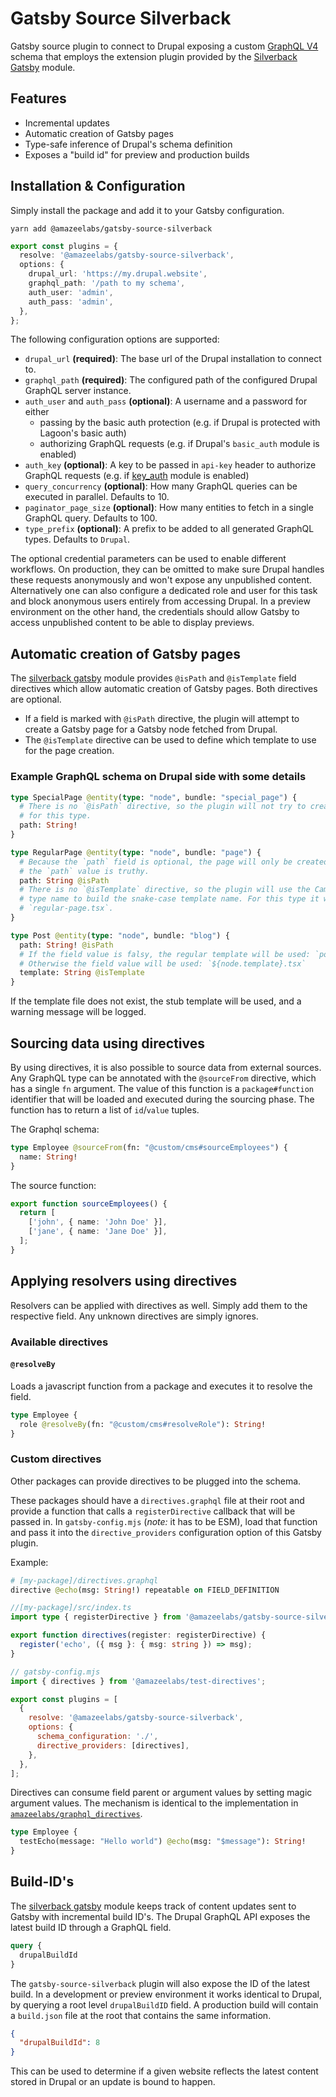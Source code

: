# Gatsby Source Silverback

Gatsby source plugin to connect to Drupal exposing a custom [GraphQL V4] schema
that employs the extension plugin provided by the [Silverback Gatsby] module.

[graphql v4]: https://drupal-graphql.gitbook.io/graphql/v/8.x-4.x/
[silverback gatsby]: https://packagist.org/packages/amazeelabs/silverback_gatsby

## Features

- Incremental updates
- Automatic creation of Gatsby pages
- Type-safe inference of Drupal's schema definition
- Exposes a "build id" for preview and production builds

## Installation & Configuration

Simply install the package and add it to your Gatsby configuration.

```shell
yarn add @amazeelabs/gatsby-source-silverback
```

```typescript
export const plugins = {
  resolve: '@amazeelabs/gatsby-source-silverback',
  options: {
    drupal_url: 'https://my.drupal.website',
    graphql_path: '/path to my schema',
    auth_user: 'admin',
    auth_pass: 'admin',
  },
};
```

The following configuration options are supported:

- `drupal_url` **(required)**: The base url of the Drupal installation to
  connect to.
- `graphql_path` **(required)**: The configured path of the configured Drupal
  GraphQL server instance.
- `auth_user` and `auth_pass` **(optional)**: A username and a password for
  either
  - passing by the basic auth protection (e.g. if Drupal is protected with
    Lagoon's basic auth)
  - authorizing GraphQL requests (e.g. if Drupal's `basic_auth` module is
    enabled)
- `auth_key` **(optional)**: A key to be passed in `api-key` header to authorize
  GraphQL requests (e.g. if [key_auth](https://www.drupal.org/project/key_auth)
  module is enabled)
- `query_concurrency` **(optional)**: How many GraphQL queries can be executed
  in parallel. Defaults to 10.
- `paginator_page_size` **(optional)**: How many entities to fetch in a single
  GraphQL query. Defaults to 100.
- `type_prefix` **(optional)**: A prefix to be added to all generated GraphQL
  types. Defaults to `Drupal`.

The optional credential parameters can be used to enable different workflows. On
production, they can be omitted to make sure Drupal handles these requests
anonymously and won't expose any unpublished content. Alternatively one can also
configure a dedicated role and user for this task and block anonymous users
entirely from accessing Drupal. In a preview environment on the other hand, the
credentials should allow Gatsby to access unpublished content to be able to
display previews.

## Automatic creation of Gatsby pages

The [silverback gatsby] module provides `@isPath` and `@isTemplate` field
directives which allow automatic creation of Gatsby pages. Both directives are
optional.

- If a field is marked with `@isPath` directive, the plugin will attempt to
  create a Gatsby page for a Gatsby node fetched from Drupal.
- The `@isTemplate` directive can be used to define which template to use for
  the page creation.

### Example GraphQL schema on Drupal side with some details

```graphql
type SpecialPage @entity(type: "node", bundle: "special_page") {
  # There is no `@isPath` directive, so the plugin will not try to create pages
  # for this type.
  path: String!
}

type RegularPage @entity(type: "node", bundle: "page") {
  # Because the `path` field is optional, the page will only be created if
  # the `path` value is truthy.
  path: String @isPath
  # There is no `@isTemplate` directive, so the plugin will use the CamelCase
  # type name to build the snake-case template name. For this type it will be
  # `regular-page.tsx`.
}

type Post @entity(type: "node", bundle: "blog") {
  path: String! @isPath
  # If the field value is falsy, the regular template will be used: `post.tsx`
  # Otherwise the field value will be used: `${node.template}.tsx`
  template: String @isTemplate
}
```

If the template file does not exist, the stub template will be used, and a
warning message will be logged.

## Sourcing data using directives

By using directives, it is also possible to source data from external sources.
Any GraphQL type can be annotated with the `@sourceFrom` directive, which has a
single `fn` argument. The value of this function is a `package#function`
identifier that will be loaded and executed during the sourcing phase. The
function has to return a list of `id`/`value` tuples.

The Graphql schema:

```graphql
type Employee @sourceFrom(fn: "@custom/cms#sourceEmployees") {
  name: String!
}
```

The source function:

```typescript
export function sourceEmployees() {
  return [
    ['john', { name: 'John Doe' }],
    ['jane', { name: 'Jane Doe' }],
  ];
}
```

## Applying resolvers using directives

Resolvers can be applied with directives as well. Simply add them to the
respective field. Any unknown directives are simply ignores.

### Available directives

#### `@resolveBy`

Loads a javascript function from a package and executes it to resolve the field.

```graphql
type Employee {
  role @resolveBy(fn: "@custom/cms#resolveRole"): String!
}
```

### Custom directives

Other packages can provide directives to be plugged into the schema.

These packages should have a `directives.graphql` file at their root and provide
a function that calls a `registerDirective` callback that will be passed in. In
`gatsby-config.mjs` (_note:_ it has to be ESM), load that function and pass it
into the `directive_providers` configuration option of this Gatsby plugin.

Example:

```graphql
# [my-package]/directives.graphql
directive @echo(msg: String!) repeatable on FIELD_DEFINITION
```

```typescript
//[my-package]/src/index.ts
import type { registerDirective } from '@amazeelabs/gatsby-source-silverback';

export function directives(register: registerDirective) {
  register('echo', ({ msg }: { msg: string }) => msg);
}
```

```javascript
// gatsby-config.mjs
import { directives } from '@amazeelabs/test-directives';

export const plugins = [
  {
    resolve: '@amazeelabs/gatsby-source-silverback',
    options: {
      schema_configuration: './',
      directive_providers: [directives],
    },
  },
];
```

Directives can consume field parent or argument values by setting magic argument
values. The mechanism is identical to the implementation in
[`amazeelabs/graphql_directives`](https://github.com/AmazeeLabs/silverback-mono/blob/development/packages/composer/amazeelabs/graphql_directives/README.md#argument-handling).

```graphql
type Employee {
  testEcho(message: "Hello world") @echo(msg: "$message"): String!
}
```

## Build-ID's

The [silverback gatsby] module keeps track of content updates sent to Gatsby
with incremental build ID's. The Drupal GraphQL API exposes the latest build ID
through a GraphQL field.

```graphql
query {
  drupalBuildId
}
```

The `gatsby-source-silverback` plugin will also expose the ID of the latest
build. In a development or preview environment it works identical to Drupal, by
querying a root level `drupalBuildID` field. A production build will contain a
`build.json` file at the root that contains the same information.

```json
{
  "drupalBuildId": 8
}
```

This can be used to determine if a given website reflects the latest content
stored in Drupal or an update is bound to happen.
